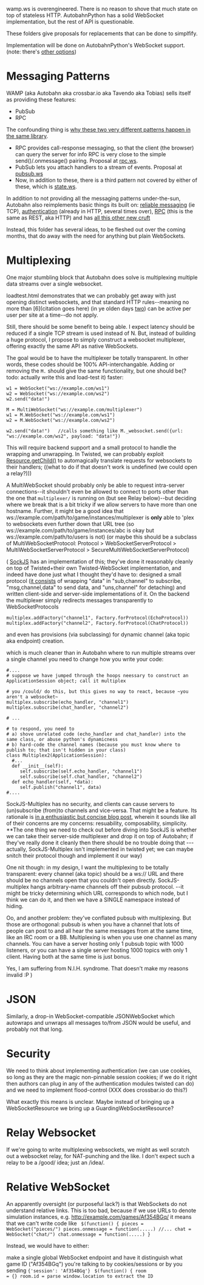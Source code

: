 wamp.ws is overengineered. There is no reason to shove that much state on top of stateless HTTP.
AutobahnPython has a solid WebSocket implementation,
but the rest of API is questionable.

These folders give proposals for replacements that can be done to simplfify.

Implementation will be done on AutobahnPython's WebSocket support.
(note: there's [other options](../../wiki/Platforms-and-APIs.md#networking))

Messaging Patterns
==================

WAMP (aka Autobahn aka crossbar.io aka Tavendo aka Tobias) sells itself as providing these features:

* PubSub
* RPC

The confounding thing is [why these two very different patterns happen in the same library](http://wamp.ws/faq/#why_rpc_and_pubsub).

* RPC provides call-response messaging, so that the client (the browser) can query the server for info
RPC is very close to the simple send()/.onmessage() pairing.
Proposal at [rpc.ws](rpc.ws).
* PubSub lets you attach handlers to a stream of events. Proposal at [pubsub.ws](pubsub.ws/)
* Now, in addition to these, there is a third pattern not covered by either of these, which is [state.ws](state.ws/).

In addition to not providing all the messaging patterns under-the-sun, Autobahn also reimplements basic things its built on: [reliable messaging](https://github.com/tavendo/WAMP/blob/master/spec/basic.md#realms-sessions-and-transports) (ie TCP), [authentication](https://github.com/tavendo/WAMP/blob/master/spec/basic.md#realms-sessions-and-transports) (already in HTTP, several times over), [RPC](https://github.com/tavendo/WAMP/blob/master/spec/basic.md#remote-procedure-calls) (this is the same as REST, aka HTTP) and has [all this other new cruft](https://github.com/tavendo/WAMP/blob/master/spec/advanced.md#subscriber-meta-events)

Instead, this folder has several ideas, to be fleshed out over the coming months, that do away with the need for anything but plain WebSockets.

Multiplexing
============

One major stumbling block that Autobahn does solve is multiplexing multiple data streams over a single websocket.

loadtest.html demonstrates that we can probably get away with just opening distinct websockets,
and that standard HTTP rules--meaning no more than [6](citation goes here) (in ye olden days [two](FIXME))
can be active per user per site at a time--do not apply. 

Still, there should be some benefit to being able. I expect latency should be reduced if a single TCP stream is used instead of N. But, instead of building a huge protocol, 
I propose to simply construct a websocket multiplexer, offering exactly the same API as native WebSockets.

The goal would be to have the multiplexer be totally transparent. In other words, these codes should be 100% API-interchangable. Adding or removing the <code>M.</code> should give the same functionality, but one should be(? todo: actually write this and load-test it) faster:
```
w1 = WebSocket("ws://example.com/ws1")
w2 = WebSocket("ws://example.com/ws2")
w2.send("data!")
```

```
M = MultiWebSocket("ws://example.com/multiplexer")
w1 = M.WebSocket("ws://example.com/ws1")
w2 = M.WebSocket("ws://example.com/ws2")

w2.send("data!")   //calls something like M._websocket.send({url: "ws://example.com/ws2", payload: "data!"})
```


This will require backend support and a small protocol to handle the wrapping and unwrapping. In Twisted, we can probably exploit [Resource.getChild()](https://twistedmatrix.com/documents/current/api/twisted.web.resource.Resource.html#getChild) to automagically translate requests for websockets to their handlers; ((what to do if that doesn't work is undefined (we could open a relay?)))


A MultiWebSocket should probably only be able to request intra-server connections--it shouldn't even be allowed to connect to ports other than the one that ```multiplexer/``` is running on (but see Relay below)--but deciding where we break that is a bit tricky if we allow servers to have more than one hostname. Further, it might be a good idea that ws://example.com/path/to/game/instances/multiplexer is **only** able to 'plex to websockets even further down that URL tree (so ws://example.com/path/to/game/instances/abc is okay but ws://example.com/path/to/users is not) (or maybe this should be a subclass of MultiWebSocketProtocol: Protocol > WebSocketServerProtocol > MultiWebSocketServerProtocol > SecureMultiWebSocketServerProtocol)


(
[SockJS](https://github.com/sockjs/websocket-multiplex) has an implementation of this; they've done it reasonably cleanly on top of Twisted+their own Twisted-WebSocket implementation, and indeed have done just what I thought they'd have to: designed a small protocol ([it consists](https://github.com/sockjs/websocket-multiplex/blob/master/multiplex_client.js) of wrapping "data" in "sub,channel" to subscribe, "msg,channel,data" to send data, and "uns,channel" for detaching) and written client-side and server-side implementations of it. On the backend the multiplexer simply redirects messages transparently to WebSocketProtocols
```
multiplex.addFactory("channel1", Factory.forProtocol(EchoProtocol))
multiplex.addFactory("channel2", Factory.forProtocol(ChatProtocol))
```
and even has provisions (via subclassing) for dynamic channel (aka topic aka endpoint) creation.

which is much cleaner than in Autobahn where to run multiple streams over a single channel you need to change how you write your code:
```
#....
# suppose we have jumped through the hoops neessary to construct an ApplicationSession object; call it multiplex

# you /could/ do this, but this gives no way to react, because ~you aren't a websocket~
multiplex.subscribe(echo_handler, "channel1") 
multiplex.subscribe(chat_handler, "channel2") 

# ...

# to respond, you need to
# a) shove unrelated code (echo_handler and chat_handler) into the same class, or abuse python's dynamicness
# b) hard-code the channel names (because you must know where to publish to; that isn't hidden in your class)
class Multiplex2(ApplicationSession):
  #...
  def __init__(self):
     self.subscribe(self.echo_handler, "channel1")
     self.subscribe(self.chat_handler, "channel2")
  def echo_handler(self, *data):
     self.publish("channel1", data)
#....
```

SockJS-Multiplex has no security, and clients can cause servers to (un)subscribe (from)to channels and vice-versa. That might be a feature.
Its rationale is [in a enthusiastic but concise blog post](https://www.rabbitmq.com/blog/2012/02/23/how-to-compose-apps-using-websockets/), wherein it sounds like all of their concerns are my concerns: resuability, composability, simplicity. **The one thing we need to check out before diving into SockJS is whether we can take their server-side multiplexer and drop it on top of Autobahn; if they've really done it cleanly then there should be no trouble doing that --- actually, SockJS-Multiplex isn't implemented in twisted yet; we can maybe snitch their protocol though and implement it our way)

One nit though: in my design, I want the multiplexing to be totally transparent: every channel (aka topic) should be a ws:// URL and there should be no channels open that you couldn't open directly. SockJS-multiplex hangs arbitrary-name channels off their pubsub protocol. --it might be tricky determining which URL corresponds to which node, but I think we can do it, and then we have a SINGLE namespace instead of hiding.

Oo, and another problem: they've conflated pubsub with multiplexing. But those are orthogonal: pubsub is when you have a channel that lots of people can post to and all hear the same messages from at the same time, like an IRC room or a BB. Multiplexing is when you use one channel as many channels. You can have a server hosting only 1 pubsub topic with 1000 listeners, or you can have a single server hosting 1000 topics with only 1 client. Having both at the same time is just bonus.

Yes, I am suffering from N.I.H. syndrome. That doesn't make my reasons invalid :P
)

JSON
====

Similarly, a drop-in WebSocket-compatible JSONWebSocket which autowraps and unwraps all messages to/from JSON would be useful, and probably not that long.


Security
========

We need to think about implementing authentication (we can use cookies, so long as they are the magic non-pinnable session cookies; if we do it right then authors can plug in any of the authentication modules twisted can do) and we need to implement flood-control (XXX does crossbar.io do this?)

What exactly this means is unclear. Maybe instead of bringing up a WebSocketResource we bring up a GuardingWebSocketResource?


Relay Websocket
================

If we're going to write multiplexing websockets, we might as well scratch out a websocket relay, for NAT-punching and the like. I don't expect such a relay to be a /good/ idea; just an /idea/.


Relative WebSocket
==================

An apparently oversight (or purposeful lack?) is that WebSockets do not understand relative links.
This is too bad, because if we use URLs to denote simulation instances, e.g. http://example.com/games/Af354BGq/
it means that we can't write code like
<code>
$(function() {
  pieces = WebSocket("pieces/")
  pieces.onmessage = function(.....)
  //...
  chat = WebSocket("chat/")
  chat.onmessage = function(.....)
}
</code>

Instead, we would have to either:

 make a single global WebSocket endpoint and have it distinguish what
game ID ("Af354BGq") you're talking to by cookies/sessions or by you sending <code>{'session': 'Af354BGq'}</code>
<code>
$(function() {
  room = {}
  room.id = parse window.location to extract the ID
  

